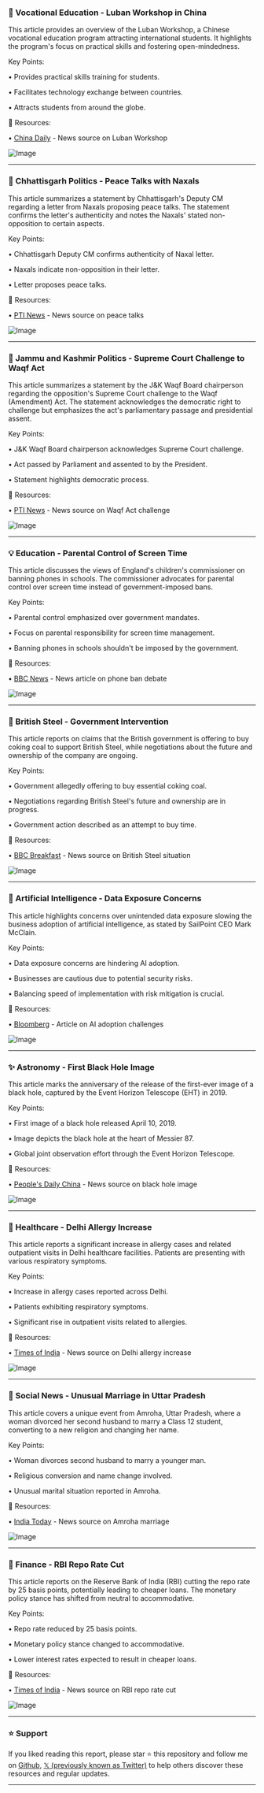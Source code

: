 ### 🤖 Vocational Education - Luban Workshop in China

This article provides an overview of the Luban Workshop, a Chinese vocational education program attracting international students.  It highlights the program's focus on practical skills and fostering open-mindedness.

Key Points:

• Provides practical skills training for students.


• Facilitates technology exchange between countries.


• Attracts students from around the globe.


🔗 Resources:

• [China Daily](https://x.com/ChinaDaily) - News source on Luban Workshop


![Image](https://pbs.twimg.com/amplify_video_thumb/1910241293491752960/img/n_6ffa-cdO8X-ioA.jpg)


---

### 🤖 Chhattisgarh Politics - Peace Talks with Naxals

This article summarizes a statement by Chhattisgarh's Deputy CM regarding a letter from Naxals proposing peace talks. The statement confirms the letter's authenticity and notes the Naxals' stated non-opposition to certain aspects.


Key Points:

• Chhattisgarh Deputy CM confirms authenticity of Naxal letter.


• Naxals indicate non-opposition in their letter.


• Letter proposes peace talks.


🔗 Resources:

• [PTI News](https://x.com/PTI_News) - News source on peace talks


![Image](https://pbs.twimg.com/amplify_video_thumb/1910243535736987648/img/QGLYgfrUQNlARSoQ.jpg)


---

### 🤖 Jammu and Kashmir Politics - Supreme Court Challenge to Waqf Act

This article summarizes a statement by the J&K Waqf Board chairperson regarding the opposition's Supreme Court challenge to the Waqf (Amendment) Act. The statement acknowledges the democratic right to challenge but emphasizes the act's parliamentary passage and presidential assent.

Key Points:

• J&K Waqf Board chairperson acknowledges Supreme Court challenge.


• Act passed by Parliament and assented to by the President.


• Statement highlights democratic process.


🔗 Resources:

• [PTI News](https://x.com/PTI_News) - News source on Waqf Act challenge


![Image](https://pbs.twimg.com/amplify_video_thumb/1910243535736987648/img/QGLYgfrUQNlARSoQ.jpg)


---

### 💡 Education - Parental Control of Screen Time

This article discusses the views of England's children's commissioner on banning phones in schools.  The commissioner advocates for parental control over screen time instead of government-imposed bans.

Key Points:

• Parental control emphasized over government mandates.


• Focus on parental responsibility for screen time management.


• Banning phones in schools shouldn't be imposed by the government.


🔗 Resources:

• [BBC News](https://bbc.co.uk/news/articles/cly11270npeo) - News article on phone ban debate


![Image](https://pbs.twimg.com/amplify_video_thumb/1910210328870125568/img/0BSn9NKzAJNb5pw7.jpg)


---

### 🤖 British Steel - Government Intervention

This article reports on claims that the British government is offering to buy coking coal to support British Steel, while negotiations about the future and ownership of the company are ongoing.


Key Points:

• Government allegedly offering to buy essential coking coal.


• Negotiations regarding British Steel's future and ownership are in progress.


• Government action described as an attempt to buy time.


🔗 Resources:

• [BBC Breakfast](https://x.com/BBCBreakfast) - News source on British Steel situation


![Image](https://pbs.twimg.com/amplify_video_thumb/1910201731683692544/img/c9p6PhvOgHLOp-eP.jpg)


---

### 🤖 Artificial Intelligence - Data Exposure Concerns

This article highlights concerns over unintended data exposure slowing the business adoption of artificial intelligence, as stated by SailPoint CEO Mark McClain.

Key Points:

• Data exposure concerns are hindering AI adoption.


•  Businesses are cautious due to potential security risks.


•  Balancing speed of implementation with risk mitigation is crucial.


🔗 Resources:

• [Bloomberg](http://bloom.bg/3G30LGp) - Article on AI adoption challenges



![Image](https://pbs.twimg.com/media/GoKAceWX0AAI76L.jpg)


---

### ✨ Astronomy - First Black Hole Image

This article marks the anniversary of the release of the first-ever image of a black hole, captured by the Event Horizon Telescope (EHT) in 2019.

Key Points:

• First image of a black hole released April 10, 2019.


• Image depicts the black hole at the heart of Messier 87.


• Global joint observation effort through the Event Horizon Telescope.


🔗 Resources:

• [People's Daily China](https://x.com/PDChina) - News source on black hole image


![Image](https://pbs.twimg.com/media/GoJJI0RaEAApoHa?format=jpg&name=small)


---

### 🤖 Healthcare - Delhi Allergy Increase

This article reports a significant increase in allergy cases and related outpatient visits in Delhi healthcare facilities. Patients are presenting with various respiratory symptoms.

Key Points:

• Increase in allergy cases reported across Delhi.


• Patients exhibiting respiratory symptoms.


• Significant rise in outpatient visits related to allergies.


🔗 Resources:

• [Times of India](https://x.com/timesofindia) - News source on Delhi allergy increase


![Image](https://pbs.twimg.com/media/GoJrt-7WUAAw07K?format=jpg&name=small)


---

### 🤖 Social News - Unusual Marriage in Uttar Pradesh

This article covers a unique event from Amroha, Uttar Pradesh, where a woman divorced her second husband to marry a Class 12 student, converting to a new religion and changing her name.

Key Points:

• Woman divorces second husband to marry a younger man.


• Religious conversion and name change involved.


• Unusual marital situation reported in Amroha.


🔗 Resources:

• [India Today](https://x.com/IndiaToday) - News source on Amroha marriage


![Image](https://pbs.twimg.com/media/GoJwj7EXkAAbB5m.jpg)


---

### 🤖 Finance - RBI Repo Rate Cut

This article reports on the Reserve Bank of India (RBI) cutting the repo rate by 25 basis points, potentially leading to cheaper loans.  The monetary policy stance has shifted from neutral to accommodative.

Key Points:

• Repo rate reduced by 25 basis points.


• Monetary policy stance changed to accommodative.


•  Lower interest rates expected to result in cheaper loans.


🔗 Resources:

• [Times of India](https://x.com/timesofindia) - News source on RBI repo rate cut


![Image](https://pbs.twimg.com/media/GoJe1aeWoAALyFf?format=jpg&name=small)


---

### ⭐️ Support

If you liked reading this report, please star ⭐️ this repository and follow me on [Github](https://github.com/Drix10), [𝕏 (previously known as Twitter)](https://x.com/DRIX_10_) to help others discover these resources and regular updates.

---